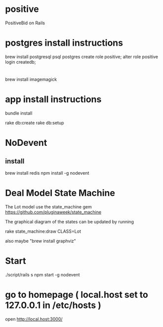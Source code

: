 positive
========

PositiveBid on Rails


# postgres install instructions
brew install postgresql
psql postgres
  create role positive;
  alter role positive login createdb;

# 
brew install imagemagick


# app install instructions
bundle install

rake db:create
rake db:setup

# NoDevent
## install
brew install redis
npm install -g nodevent

# Deal Model State Machine

The Lot model use the state_machine gem https://github.com/pluginaweek/state_machine

The graphical diagram of the states can be updated by running 

  rake state_machine:draw CLASS=Lot

also maybe "brew install graphviz"

# Start
./script/rails s
npm start -g nodevent

# go to homepage  ( local.host set to 127.0.0.1 in /etc/hosts )
open http://local.host:3000/

